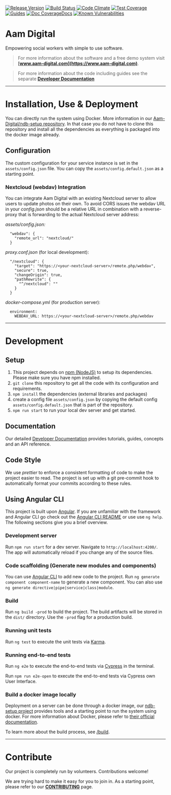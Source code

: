 [![Release Version](https://img.shields.io/github/release/Aam-Digital/ndb-core.svg)](https://github.com/Aam-Digital/ndb-core/releases)
[![Build Status](https://github.com/Aam-Digital/ndb-core/actions/workflows/master-push.yml/badge.svg)](https://github.com/Aam-Digital/ndb-core/actions/workflows/master-push.yml)
[![Code Climate](https://codeclimate.com/github/Aam-Digital/ndb-core/badges/gpa.svg)](https://codeclimate.com/github/Aam-Digital/ndb-core)
[![Test Coverage](https://api.codeclimate.com/v1/badges/4e4a7a6301064019b2c9/test_coverage)](https://codeclimate.com/github/Aam-Digital/ndb-core/test_coverage)
[![Guides](https://img.shields.io/badge/Tutorial%20%26%20Guides-20-blue)](https://aam-digital.github.io/ndb-core/documentation/additional-documentation/overview.html)
[![Doc CoverageDocs](https://aam-digital.github.io/ndb-core/documentation/images/coverage-badge-documentation.svg)](https://aam-digital.github.io/ndb-core/documentation/modules.html)
[![Known Vulnerabilities](https://snyk.io/test/github/Aam-Digital/ndb-core/badge.svg)](https://snyk.io/test/github/Aam-Digital/ndb-core)

# Aam Digital
Empowering social workers with simple to use software.

> For more information about the software and a free demo system visit **[www.aam-digital.com](https://www.aam-digital.com)**.

> For more information about the code including guides see the separate **[Developer Documentation](https://aam-digital.github.io/ndb-core/documentation/additional-documentation/overview.html)**

-----

# Installation, Use & Deployment
You can directly run the system using Docker.
More information in our [Aam-Digital/ndb-setup repository](https://github.com/Aam-Digital/ndb-setup/).
In that case you do not have to clone this repository and install all the dependencies as everything is packaged into the docker image already.

## Configuration
The custom configuration for your service instance is set in the `assets/config.json` file.
You can copy the `assets/config.default.json` as a starting point.

### Nextcloud (webdav) Integration
You can integrate Aam Digital with an existing Nextcloud server to allow users to update photos on their own.
To avoid CORS issues the webdav URL in your _config.json_ should be a relative URL
in combination with a reverse-proxy that is forwarding to the actual Nextcloud server address:

_assets/config.json:_
```
  "webdav": {
    "remote_url": "nextcloud/"
  }
```

_proxy.conf.json_ (for local development):
```
  "/nextcloud": {
    "target": "https://<your-nextcloud-server>/remote.php/webdav",
    "secure": true,
    "changeOrigin": true,
    "pathRewrite": {
      "^/nextcloud": ""
    }
  }
```

_docker-compose.yml_ (for production server):
```
  environment:
    WEBDAV_URL: https://<your-nextcloud-server>/remote.php/webdav
```

-----

# Development

## Setup
1. This project depends on [npm (NodeJS)](https://www.npmjs.org/) to setup its dependencies. Please make sure you have npm installed.
2. `git clone` this repository to get all the code with its configuration and requirements.
3. `npm install` the dependencies (external libraries and packages) 
4. create a config file `assets/config.json` by copying the default config `assets/config.default.json` that is part of the repository.
5. `npm run start` to run your local dev server and get started.

## Documentation
Our detailed [Developer Documentation](https://aam-digital.github.io/ndb-core/documentation/additional-documentation/overview.html)
provides tutorials, guides, concepts and an API reference.

## Code Style
We use _prettier_ to enforce a consistent formatting of code to make the project easier to read.
The project is set up with a git pre-commit hook to automatically format your commits according to these rules.


## Using Angular CLI
This project is built upon [Angular](https://angular.io/).
If you are unfamiliar with the framework and Angular CLI go check out the [Angular CLI README](https://github.com/angular/angular-cli/blob/master/README.md) or use use `ng help`.
The following sections give you a brief overview.

### Development server

Run `npm run start` for a dev server. Navigate to `http://localhost:4200/`. The app will automatically reload if you change any of the source files.

### Code scaffolding (Generate new modules and components)

You can use [Angular CLI](https://angular.io/cli/generate) to add new code to the project. Run `ng generate component component-name` to generate a new component. You can also use `ng generate directive|pipe|service|class|module`.

### Build

Run `ng build -prod` to build the project. The build artifacts will be stored in the `dist/` directory. Use the `-prod` flag for a production build.

### Running unit tests

Run `ng test` to execute the unit tests via [Karma](https://karma-runner.github.io).

### Running end-to-end tests

Run `ng e2e` to execute the end-to-end tests via [Cypress](http://www.cypress.io/) in the terminal.

Run `npm run e2e-open` to execute the end-to-end tests via Cypress own User Interface.


### Build a docker image locally
Deployment on a server can be done through a docker image, our [ndb-setup project](https://github.com/Aam-Digital/ndb-setup) provides tools and a starting point to run the system using docker.
For more information about Docker, please refer to [their official documentation](https://docs.docker.com/get-started/).

To learn more about the build process, see [/build](./build/README.md).

-----

# Contribute
Our project is completely run by volunteers. Contributions welcome!

We are trying hard to make it easy for you to join in.
As a starting point, please refer to our **[CONTRIBUTING](./CONTRIBUTING.md)** page.

